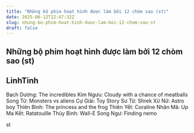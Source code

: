 ```yaml
---
title: "Những bộ phim hoạt hình được làm bởi 12 chòm sao (st)"
date: 2025-06-12T12:47:32Z
slug: nhung-bo-phim-hoat-hinh-duoc-lam-boi-12-chom-sao-st
draft: false
---
```


## Những bộ phim hoạt hình được làm bởi 12 chòm sao (st)

## LinhTinh

Bạch Dương: The incredibles
Kim Ngưu: Cloudy with a chance of meatballs
Song Tử: Monsters vs aliens
Cự Giải: Toy Story
Sư Tử: Shrek
Xử Nữ: Astro boy
Thiên Bình: The princess and the frog
Thiên Yết: Coraline 
Nhân Mã: Up
Ma Kết: Ratatouille 
Thủy Bình: Wall-E
Song Ngư: Finding nemo 
 
st